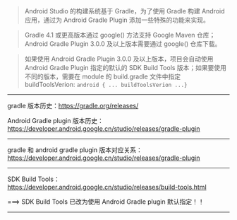 > Android Studio 的构建系统基于 Gradle，为了使用 Gradle 构建 Android 应用，通过为 Android Gradle Plugin 添加一些特殊的功能来实现。

> Gradle 4.1 或更高版本通过 google() 方法支持 Google Maven 仓库；Android Gradle Plugin 3.0.0 及以上版本需要通过 google() 仓库下载。

> 如果使用 Android Gradle Plugin 3.0.0 及以上版本，项目会自动使用 Android Gradle Plugin 指定的默认的 SDK Build Tools 版本；如果要使用不同的版本，需要在 module 的 build.gradle 文件中指定 buildToolsVerion:  `android { ... buildToolsVerion ...}`

---

gradle 版本历史：https://gradle.org/releases/

Android Gradle plugin 版本历史：https://developer.android.google.cn/studio/releases/gradle-plugin

---

gradle 和 android gradle plugin 版本对应关系：https://developer.android.google.cn/studio/releases/gradle-plugin

---

SDK Build Tools：https://developer.android.google.cn/studio/releases/build-tools.html

===> SDK Build Tools 已改为使用 Android Gradle plugin 默认指定！！

---

